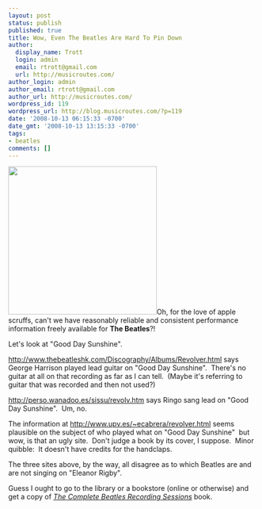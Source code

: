 ```yaml
---
layout: post
status: publish
published: true
title: Wow, Even The Beatles Are Hard To Pin Down
author:
  display_name: Trott
  login: admin
  email: rtrott@gmail.com
  url: http://musicroutes.com/
author_login: admin
author_email: rtrott@gmail.com
author_url: http://musicroutes.com/
wordpress_id: 119
wordpress_url: http://blog.musicroutes.com/?p=119
date: '2008-10-13 06:15:33 -0700'
date_gmt: '2008-10-13 13:15:33 -0700'
tags:
- beatles
comments: []
---
```

<p><img class="alignleft size-medium wp-image-120" title="Revolver" src="http://blog.musicroutes.com/wp-content/uploads/2008/10/arevolver-300x299.jpg" alt="" width="300" height="299" />Oh, for the love of apple scruffs, can't we have reasonably reliable and consistent performance information freely available for <strong>The Beatles</strong>?!</p>
<p>Let's look at "Good Day Sunshine".</p>
<p><a href="http://www.thebeatleshk.com/Discography/Albums/Revolver.html" target="_blank">http://www.thebeatleshk.com/Discography/Albums/Revolver.html</a> says George Harrison played lead guitar on "Good Day Sunshine".  There's no guitar at all on that recording as far as I can tell.  (Maybe it's referring to guitar that was recorded and then not used?)</p>
<p><a href="http://perso.wanadoo.es/sissu/revolv.htm" target="_blank">http://perso.wanadoo.es/sissu/revolv.htm</a> says Ringo sang lead on "Good Day Sunshine".  Um, no.</p>
<p>The information at <a href="http://www.upv.es/~ecabrera/revolver.html" target="_blank">http://www.upv.es/~ecabrera/revolver.html</a> seems plausible on the subject of who played what on "Good Day Sunshine"  but wow, is that an ugly site.  Don't judge a book by its cover, I suppose.  Minor quibble:  It doesn't have credits for the handclaps.</p>
<p>The three sites above, by the way, all disagree as to which Beatles are and are not singing on "Eleanor Rigby".</p>
<p>Guess I ought to go to the library or a bookstore (online or otherwise) and get a copy of <em><a href="http://en.wikipedia.org/wiki/The_Complete_Beatles_Recording_Sessions" target="_blank">The Complete Beatles Recording Sessions</a> </em>book.</p>
